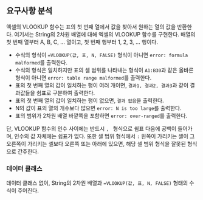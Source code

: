 ## 요구사항 분석
엑셀의 VLOOKUP 함수는 표의 첫 번째 열에서 값을 찾아서 원하는 열의 값을 반환한다. 여기서는 String의 2차원 배열에 대해 엑셀의 VLOOKUP 함수를 구현한다. 배열의 첫 번째 열부터 A, B, C, ... 열이고, 첫 번째 행부터 1, 2, 3, ... 행이다.
* 수식의 형식이 ```=VLOOKUP(값, 표, N, FALSE)``` 형식이 아니면 ```error: formula malformed```를 출력한다.
* 수식의 형식은 일치하지만 표의 셀 범위를 나타내는 형식이 ```A1:B30```과 같은 올바른 형식이 아니면 ```error: table range malformed```를 출력한다.
* 표의 첫 번째 열의 값이 일치하는 행이 여러 개이면, ```결과1, 결과2, 결과3```과 같이 결과값들을 쉼표로 구분하여 출력한다.
* 표의 첫 번째 열의 값이 일치하는 행이 없으면, ```결과 없음```을 출력한다.
* N의 값이 표의 열의 개수보다 많으면 ```error: N is too large```를 출력한다.
* 표의 범위가 2차원 배열 바깥쪽을 포함하면 ```error: over-ranged```를 출력한다.

단, VLOOKUP 함수의 인수 사이에는 반드시 ```, ``` 형식으로 쉼표 다음에 공백이 들어가며, 인수의 값 자체에는 쉼표가 없다. 또한 셀 범위 형식에서 ```:``` 왼쪽이 가리키는 셀이 그 오른쪽이 가리키는 셀보다 오른쪽 또는 아래에 있으면, 해당 셀 범위 형식을 잘못된 형식으로 간주한다.

### 데이터 클래스
데이터 클래스 없이, String의 2차원 배열과 ```=VLOOKUP(값, 표, N, FALSE)``` 형태의 수식이 주어진다.
